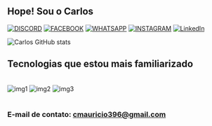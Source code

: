## Hope! Sou o Carlos

[![DISCORD](https://img.shields.io/badge/Discord-7289DA?style=for-the-badge&logo=discord&logoColor=white)](https://www.animefire.net)
[![FACEBOOK](https://img.shields.io/badge/Facebook-1877F2?style=for-the-badge&logo=facebook&logoColor=white)](https://www.facebook.com/nome.nome.88)
[![WHATSAPP](https://img.shields.io/badge/WhatsApp-25D366?style=for-the-badge&logo=whatsapp&logoColor=white)](https://web.whatsapp.com/+5592981855196)
[![INSTAGRAM](https://img.shields.io/badge/Instagram-E4405F?style=for-the-badge&logo=instagram&logoColor=white)](https://www.instagram.com/carlosmauricio300/)
[![LinkedIn](https://img.shields.io/badge/LinkedIn-0077B5?style=for-the-badge&logo=linkedin&logoColor=white)](https://www.linkedin.com/in/thiago-henrique-07660316a/)

![Carlos GitHub stats](https://github-readme-stats.vercel.app/api?username=CarlosMauricio169&show_icons=true&theme=radical)

## Tecnologias que estou mais familiarizado

<div style="display: inline_block"><br/>
<img align="center" alt="img1" src="https://img.shields.io/badge/HTML5-E34F26?style=for-the-badge&logo=html5&logoColor=white" />
<img align="center" alt="img2" src="https://img.shields.io/badge/CSS3-1572B6?style=for-the-badge&logo=css3&logoColor=white" />
<img align="center" alt="img3" src="https://img.shields.io/badge/C-00599C?style=for-the-badge&logo=c&logoColor=white" />
</div><br/>

### E-mail de contato: cmauricio396@gmail.com
